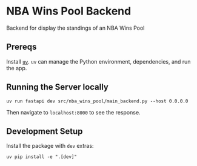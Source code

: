 # NBA Wins Pool Backend
Backend for display the standings of an NBA Wins Pool

## Prereqs
Install [`uv`](https://docs.astral.sh/uv/getting-started/installation/). `uv` can manage the Python environment, dependencies, and run the app.

## Running the Server locally

```
uv run fastapi dev src/nba_wins_pool/main_backend.py --host 0.0.0.0
```

Then navigate to `localhost:8000` to see the response.

## Development Setup
Install the package with `dev` extras:
```
uv pip install -e ".[dev]"
```
